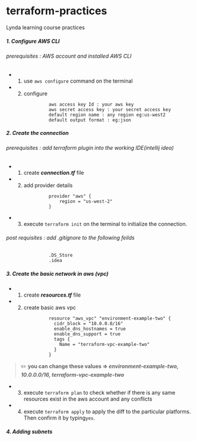 # terraform-practices
Lynda learning course practices

##### 1. Configure AWS CLI
###### prerequisites : AWS account and installed AWS CLI
- 1. use `aws configure` command on the terminal
- 2. configure 
```
                aws access key Id : your aws key
                aws secret access key : your secret access key
                default region name : any region eg:us-west2
                default output format : eg:json
```

##### 2. Create the connection
###### prerequisites : add terraform plugin into the working IDE(intellij idea)

- 1. create **_connection.tf_** file
- 2. add provider details
```
                provider "aws" {
                    region = "us-west-2"
                }
```
- 3. execute `terraform init` on the terminal to initialize the connection.

###### post requisites : add .gitignore to the following feilds
```
                .DS_Store
                .idea 
``` 


##### 3. Create the basic network in aws (vpc)

- 1. create **_resources.tf_** file
- 2. create basic aws vpc
```
                resource "aws_vpc" "environment-example-two" {
                  cidr_block = "10.0.0.0/16"
                  enable_dns_hostnames = true
                  enable_dns_support = true
                  tags {
                    Name = "terraform-vpc-example-two"
                  }
                }
```
> :pencil2: **you can change these values => _environment-example-two, 10.0.0.0/16, terraform-vpc-example-two_** 

- 3. execute `terraform plan` to check whether if there is any same resources exist in the aws account and any conflicts
 
- 4. execute `terraform apply` to apply the diff to the particular platforms. Then confirm it by typing`yes`.


##### 4. Adding subnets